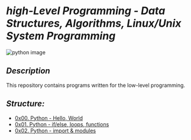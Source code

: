 # *high-Level Programming - Data Structures, Algorithms, Linux/Unix System Programming*

![python image](https://www.analyticsinsight.net/wp-content/uploads/2020/06/Python1.png)

## *Description*
This repository contains programs written for the low-level programming.

## *Structure:*

- [0x00. Python - Hello, World](0x00-python-hello_world)
- [0x01. Python - if/else, loops, functions](0x01-python-if_else_loops_functions)
- [0x02. Python - import & modules](0x02-python-import_modules)
